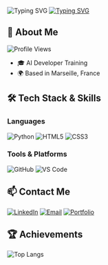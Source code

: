 <img src="https://readme-typing-svg.herokuapp.com?font=Fira+Code&weight=600&size=30&duration=3000&pause=5000&color=008000&center=true&vCenter=true&width=1000&lines=Welcome+to+my+Github+Profile" alt="Typing SVG" /></a>
<a href="https://git.io/typing-svg"><img src="https://readme-typing-svg.herokuapp.com?font=Fira+Code&weight=400&size=18&duration=3000&pause=5000&color=008000&center=true&vCenter=true&width=1000&lines=Hello+i'm+Nans+moreno,+I'm+passionate+about+Informatics,+a+future+AI+developer+from+France" alt="Typing SVG" /></a>

## 🚀 About Me
![Profile Views](https://komarev.com/ghpvc/?username=votre-pseudo-github&color=green)

- 🎓 AI Developer Training
- 🌍 Based in Marseille, France

## 🛠️ Tech Stack & Skills

### Languages
![Python](https://img.shields.io/badge/Python-3776AB?style=for-the-badge&logo=python&logoColor=white)
![HTML5](https://img.shields.io/badge/HTML5-E34F26?style=for-the-badge&logo=html5&logoColor=white)
![CSS3](https://img.shields.io/badge/CSS3-1572B6?style=for-the-badge&logo=css3&logoColor=white)

### Tools & Platforms
![GitHub](https://img.shields.io/badge/GitHub-100000?style=for-the-badge&logo=github&logoColor=white)
![VS Code](https://img.shields.io/badge/Visual_Studio_Code-0078D4?style=for-the-badge&logo=visual%20studio%20code&logoColor=white)

## 📫 Contact Me
[![LinkedIn](https://img.shields.io/badge/LinkedIn-Coming_Soon-blue?style=for-the-badge&logo=linkedin)](https://www.linkedin.com/)
[![Email](https://img.shields.io/badge/Email-nans.moreno@laplateforme.io-red?style=for-the-badge&logo=gmail)](mailto:nans.moreno@laplateforme.io)
[![Portfolio](https://img.shields.io/badge/Portfolio-Coming_Soon-black?style=for-the-badge&logo=react)](https://github.com/votre-pseudo)

## 🏆 Achievements
![Top Langs](https://github-readme-stats.vercel.app/api/top-langs/?username=votre-pseudo-github&layout=compact)
